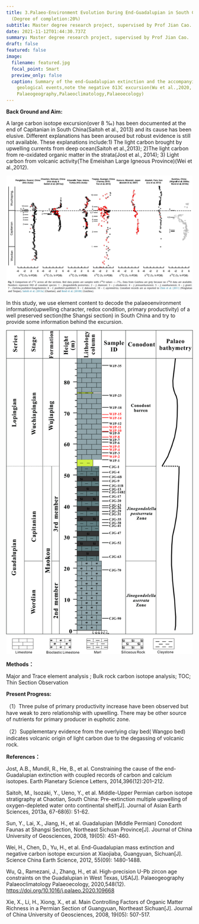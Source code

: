 ```yaml
---
title: 3.Palaeo-Environment Evolution During End-Guadalupian in South China
  (Degree of completion:20%)
subtitle: Master degree research project, supervised by Prof Jian Cao.
date: 2021-11-12T01:44:30.737Z
summary: Master degree research project, supervised by Prof Jian Cao.
draft: false
featured: false
image:
  filename: featured.jpg
  focal_point: Smart
  preview_only: false
  caption: Summary of the end-Guadalupian extinction and the accompanying major
    geological events,note the negative δ13C excursion(Wu et al.,2020,
    Palaeogeography,Palaeoclimatology,Palaeoecology)
---
```

**Back Ground and Aim:** 

A large carbon isotope excursion(over 8 ‰) has been documented at the end of Capitanian in South China(Saitoh et al., 2013) and its cause has been elusive. Different explanations has been aroused but robust evidence is still not available. These explanations include:1) The light carbon brought by upwelling currents from deep ocean(Saitoh et al.,2013); 2)The light carbon from re-oxidated organic matter in the strata(Jost et al., 2014); 3) Light carbon from volcanic activity(The Emeishan Large Igneous Province)(Wei et al.,2012). 

![](jost1.jpg "Fig.1 δ13C records compilation from different sections in the world,note the largest excursion in Chaotian section.(Jost et al., 2014,EPSL)")

In this study, we use element content to decode the palaeoenvironment information(upwelling character, redox condition, primary productivity) of  a well preserved section(the Shangsi section) in South China and try to provide some information behind the excursion.

![](2.柱子.jpg "Fig2. Synthetic diagram showing the sample location, lithology, conodont zones(after Sun et al., 2008),palaeo bathymetry(after Xie et al.,2008) infromation for the Guadalupian-Lopingian  interval at the Shangsi section")

**Methods：**

Major and Trace element analysis ; Bulk rock carbon isotope analysis; TOC; Thin Section Observation

**Present Progress:**

（1）Three pulse of primary productivity increase have been observed but have weak to zero relationship with upwelling. There may be other source of nutrients for primary producer in euphotic zone.

（2）Supplementary evidence from the overlying clay bed( Wangpo bed) indicates volcanic origin of light carbon due to the degassing of volcanic rock.

**References：**

Jost, A.B., Mundil, R., He, B., et al. Constraining the cause of the end-Guadalupian extinction with coupled records of carbon and calcium isotopes. Earth Planetary Science Letters, 2014,396(12):201–212.

Saitoh, M., Isozaki, Y., Ueno, Y., et al. Middle-Upper Permian carbon isotope stratigraphy at Chaotian, South China: Pre-extinction multiple upwelling of oxygen-depleted water onto continental shelf\[J]. Journal of Asian Earth Sciences, 2013a, 67-68(6): 51-62.

Sun, Y., Lai, X., Jiang, H., et al. Guadalupian (Middle Permian) Conodont Faunas at Shangsi Section, Northeast Sichuan Province\[J]. Journal of China University of Geosciences, 2008, 19(05): 451-460.

Wei, H., Chen, D., Yu, H., et al. End-Guadalupian mass extinction and negative carbon isotope excursion at Xiaojiaba, Guangyuan, Sichuan\[J]. Science China Earth Science, 2012, 55(09): 1480-1488.

Wu, Q., Ramezani, J., Zhang, H., et al. High-precision U-Pb zircon age constraints on the Guadalupian in West Texas, USA\[J]. Palaeogeography Palaeoclimatology Palaeoecology, 2020,548(12). https://doi.org/10.1016/j.palaeo.2020.109668

Xie, X., Li, H., Xiong, X., et al. Main Controlling Factors of Organic Matter Richness in a Permian Section of Guangyuan, Northeast Sichuan\[J]. Journal of China University of Geosciences, 2008, 19(05): 507-517.